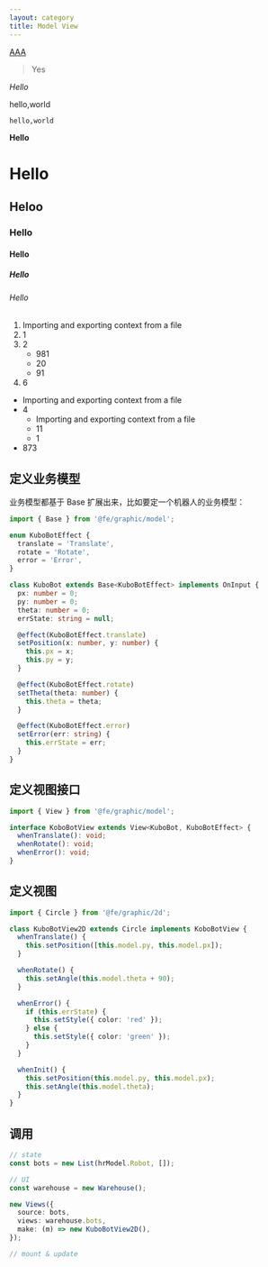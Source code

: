 ```yaml
---
layout: category
title: Model View
---
```


<a href="#">AAA</a>

> Yes

_Hello_

hello,world

`hello,world`

**Hello**

# Hello

## Heloo

### Hello

#### Hello

##### Hello

###### Hello

1. <a>Importing and exporting context from a file</a>
2. 1
3. 2
    - 981
    - 20
    - 91
4. 6

- <a>Importing and exporting context from a file</a>
- 4
  - <a>Importing and exporting context from a file</a>
  - 11
  - 1
- 873

## 定义业务模型

业务模型都基于 Base 扩展出来，比如要定一个机器人的业务模型：

```ts
import { Base } from '@fe/graphic/model';

enum KuboBotEffect {
  translate = 'Translate',
  rotate = 'Rotate',
  error = 'Error',
}

class KuboBot extends Base<KuboBotEffect> implements OnInput {
  px: number = 0;
  py: number = 0;
  theta: number = 0;
  errState: string = null;

  @effect(KuboBotEffect.translate)
  setPosition(x: number, y: number) {
    this.px = x;
    this.py = y;
  }

  @effect(KuboBotEffect.rotate)
  setTheta(theta: number) {
    this.theta = theta;
  }

  @effect(KuboBotEffect.error)
  setError(err: string) {
    this.errState = err;
  }
}
```

## 定义视图接口

```ts
import { View } from '@fe/graphic/model';

interface KoboBotView extends View<KuboBot, KuboBotEffect> {
  whenTranslate(): void;
  whenRotate(): void;
  whenError(): void;
}
```

## 定义视图

```ts
import { Circle } from '@fe/graphic/2d';

class KuboBotView2D extends Circle implements KoboBotView {
  whenTranslate() {
    this.setPosition([this.model.py, this.model.px]);
  }

  whenRotate() {
    this.setAngle(this.model.theta + 90);
  }

  whenError() {
    if (this.errState) {
      this.setStyle({ color: 'red' });
    } else {
      this.setStyle({ color: 'green' });
    }
  }

  whenInit() {
    this.setPosition(this.model.py, this.model.px);
    this.setAngle(this.model.theta);
  }
}
```

## 调用

```ts
// state
const bots = new List(hrModel.Robot, []);

// UI
const warehouse = new Warehouse();

new Views({
  source: bots,
  views: warehouse.bots,
  make: (m) => new KuboBotView2D(),
});

// mount & update
```
